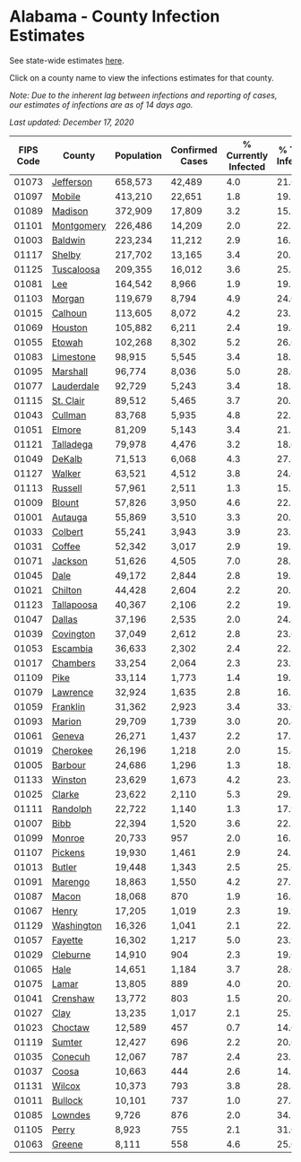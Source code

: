# Alabama - County Infection Estimates

See state-wide estimates [here](/infections/us-al).

Click on a county name to view the infections estimates for that county.

*Note: Due to the inherent lag between infections and reporting of cases, our estimates of infections are as of 14 days ago.*

*Last updated: December 17, 2020*

|   FIPS Code |                   County |   Population |   Confirmed Cases |   % Currently Infected |   % Total Infected |
|-------------|--------------------------|--------------|-------------------|------------------------|--------------------|
|       01073 |   [Jefferson](jefferson) |      658,573 |            42,489 |                    4.0 |               21.6 |
|       01097 |         [Mobile](mobile) |      413,210 |            22,651 |                    1.8 |               19.5 |
|       01089 |       [Madison](madison) |      372,909 |            17,809 |                    3.2 |               15.7 |
|       01101 | [Montgomery](montgomery) |      226,486 |            14,209 |                    2.0 |               22.2 |
|       01003 |       [Baldwin](baldwin) |      223,234 |            11,212 |                    2.9 |               16.7 |
|       01117 |         [Shelby](shelby) |      217,702 |            13,165 |                    3.4 |               20.2 |
|       01125 | [Tuscaloosa](tuscaloosa) |      209,355 |            16,012 |                    3.6 |               25.3 |
|       01081 |               [Lee](lee) |      164,542 |             8,966 |                    1.9 |               19.2 |
|       01103 |         [Morgan](morgan) |      119,679 |             8,794 |                    4.9 |               24.0 |
|       01015 |       [Calhoun](calhoun) |      113,605 |             8,072 |                    4.2 |               23.2 |
|       01069 |       [Houston](houston) |      105,882 |             6,211 |                    2.4 |               19.4 |
|       01055 |         [Etowah](etowah) |      102,268 |             8,302 |                    5.2 |               26.6 |
|       01083 |   [Limestone](limestone) |       98,915 |             5,545 |                    3.4 |               18.1 |
|       01095 |     [Marshall](marshall) |       96,774 |             8,036 |                    5.0 |               28.6 |
|       01077 | [Lauderdale](lauderdale) |       92,729 |             5,243 |                    3.4 |               18.3 |
|       01115 |   [St. Clair](st.-clair) |       89,512 |             5,465 |                    3.7 |               20.1 |
|       01043 |       [Cullman](cullman) |       83,768 |             5,935 |                    4.8 |               22.7 |
|       01051 |         [Elmore](elmore) |       81,209 |             5,143 |                    3.4 |               21.5 |
|       01121 |   [Talladega](talladega) |       79,978 |             4,476 |                    3.2 |               18.6 |
|       01049 |         [DeKalb](dekalb) |       71,513 |             6,068 |                    4.3 |               27.8 |
|       01127 |         [Walker](walker) |       63,521 |             4,512 |                    3.8 |               24.6 |
|       01113 |       [Russell](russell) |       57,961 |             2,511 |                    1.3 |               15.7 |
|       01009 |         [Blount](blount) |       57,826 |             3,950 |                    4.6 |               22.1 |
|       01001 |       [Autauga](autauga) |       55,869 |             3,510 |                    3.3 |               20.7 |
|       01033 |       [Colbert](colbert) |       55,241 |             3,943 |                    3.9 |               23.7 |
|       01031 |         [Coffee](coffee) |       52,342 |             3,017 |                    2.9 |               19.1 |
|       01071 |       [Jackson](jackson) |       51,626 |             4,505 |                    7.0 |               28.2 |
|       01045 |             [Dale](dale) |       49,172 |             2,844 |                    2.8 |               19.3 |
|       01021 |       [Chilton](chilton) |       44,428 |             2,604 |                    2.2 |               20.2 |
|       01123 | [Tallapoosa](tallapoosa) |       40,367 |             2,106 |                    2.2 |               19.3 |
|       01047 |         [Dallas](dallas) |       37,196 |             2,535 |                    2.0 |               24.8 |
|       01039 |   [Covington](covington) |       37,049 |             2,612 |                    2.8 |               23.6 |
|       01053 |     [Escambia](escambia) |       36,633 |             2,302 |                    2.4 |               22.3 |
|       01017 |     [Chambers](chambers) |       33,254 |             2,064 |                    2.3 |               23.9 |
|       01109 |             [Pike](pike) |       33,114 |             1,773 |                    1.4 |               19.1 |
|       01079 |     [Lawrence](lawrence) |       32,924 |             1,635 |                    2.8 |               16.2 |
|       01059 |     [Franklin](franklin) |       31,362 |             2,923 |                    3.4 |               33.0 |
|       01093 |         [Marion](marion) |       29,709 |             1,739 |                    3.0 |               20.4 |
|       01061 |         [Geneva](geneva) |       26,271 |             1,437 |                    2.2 |               17.7 |
|       01019 |     [Cherokee](cherokee) |       26,196 |             1,218 |                    2.0 |               15.4 |
|       01005 |       [Barbour](barbour) |       24,686 |             1,296 |                    1.3 |               18.9 |
|       01133 |       [Winston](winston) |       23,629 |             1,673 |                    4.2 |               23.7 |
|       01025 |         [Clarke](clarke) |       23,622 |             2,110 |                    5.3 |               29.3 |
|       01111 |     [Randolph](randolph) |       22,722 |             1,140 |                    1.3 |               17.9 |
|       01007 |             [Bibb](bibb) |       22,394 |             1,520 |                    3.6 |               22.1 |
|       01099 |         [Monroe](monroe) |       20,733 |               957 |                    2.0 |               16.2 |
|       01107 |       [Pickens](pickens) |       19,930 |             1,461 |                    2.9 |               24.5 |
|       01013 |         [Butler](butler) |       19,448 |             1,343 |                    2.5 |               25.6 |
|       01091 |       [Marengo](marengo) |       18,863 |             1,550 |                    4.2 |               27.3 |
|       01087 |           [Macon](macon) |       18,068 |               870 |                    1.9 |               16.8 |
|       01067 |           [Henry](henry) |       17,205 |             1,019 |                    2.3 |               19.9 |
|       01129 | [Washington](washington) |       16,326 |             1,041 |                    2.1 |               22.2 |
|       01057 |       [Fayette](fayette) |       16,302 |             1,217 |                    5.0 |               23.9 |
|       01029 |     [Cleburne](cleburne) |       14,910 |               904 |                    2.3 |               19.6 |
|       01065 |             [Hale](hale) |       14,651 |             1,184 |                    3.7 |               28.0 |
|       01075 |           [Lamar](lamar) |       13,805 |               889 |                    4.0 |               20.9 |
|       01041 |     [Crenshaw](crenshaw) |       13,772 |               803 |                    1.5 |               20.4 |
|       01027 |             [Clay](clay) |       13,235 |             1,017 |                    2.1 |               25.9 |
|       01023 |       [Choctaw](choctaw) |       12,589 |               457 |                    0.7 |               14.0 |
|       01119 |         [Sumter](sumter) |       12,427 |               696 |                    2.2 |               20.6 |
|       01035 |       [Conecuh](conecuh) |       12,067 |               787 |                    2.4 |               23.5 |
|       01037 |           [Coosa](coosa) |       10,663 |               444 |                    2.6 |               14.3 |
|       01131 |         [Wilcox](wilcox) |       10,373 |               793 |                    3.8 |               28.3 |
|       01011 |       [Bullock](bullock) |       10,101 |               737 |                    1.0 |               27.8 |
|       01085 |       [Lowndes](lowndes) |        9,726 |               876 |                    2.0 |               34.5 |
|       01105 |           [Perry](perry) |        8,923 |               755 |                    2.1 |               31.0 |
|       01063 |         [Greene](greene) |        8,111 |               558 |                    4.6 |               25.0 |